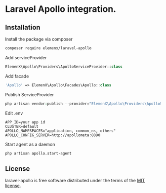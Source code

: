 # Laravel Apollo integration.

## Installation
Install the package via composer
```bash
composer require elemenx/laravel-apollo
```

Add serviceProvider
```php
ElemenX\Apollo\Providers\ApolloServiceProvider::class
```

Add facade
```php
'Apollo' => ElemenX\Apollo\Facades\Apollo::class
```

Publish ServiceProvider
```php
php artisan vendor:publish --provider="ElemenX\Apollo\Providers\ApolloServiceProvider"
```

Edit .env
```properties
APP_ID=your app id
CLUSTER=default
APOLLO_NAMESPACES="application, common_ns, others"
APOLLO_CONFIG_SERVER=http://apollometa:8090
```

Start agent as a daemon
```bash
php artisan apollo.start-agent
```

## License
laravel-apollo is free software distributed under the terms of the [MIT license](https://opensource.org/licenses/MIT).